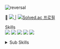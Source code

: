 ![reversal](https://capsule-render.vercel.app/api?type=Slice&text=Hi&fontAlign=47&fontSize=25&desc=👋&descAlign=50&descAlignY=50&theme=radical)

📌 <a href="https://hyevin-kim.github.io/">
    <img src="https://img.shields.io/badge/GitBlog-000000?style=flat-square&logo=Bloglovin&logoColor=white"/>
   </a> | [![Solved.ac
프로필](http://mazassumnida.wtf/api/mini/generate_badge?boj=viin99)](https://solved.ac/viin99)

Skills<br>
<img src="https://img.shields.io/badge/Java-2C2255?style=flat-square&logo=Eclipse ID&logoColor=white"/> 
<img src="https://img.shields.io/badge/Spring-6DB33F?style=flat-square&logo=Spring&logoColor=white"/> 
<img src="https://img.shields.io/badge/Thymeleaf-005F0F?style=flat-square&logo=Thymeleaf&logoColor=white"/> 
<img src="https://img.shields.io/badge/jQuery-0769AD?style=flat-square&logo=jQuery&logoColor=white"/> 
<img src="https://img.shields.io/badge/MariaDB-003545?style=flat-square&logo=MariaDB&logoColor=white"/>


<details>
<summary>Sub Skills</summary>

<!-- summary 아래 한칸 공백 두어야함 -->
<blockquote>
    <img src="https://img.shields.io/badge/C-A8B9CC?style=flat-square&logo=C&logoColor=white"/><br>
    <!-- <img src="https://img.shields.io/badge/Python-3776AB?style=flat-square&logo=Python&logoColor=white"/> <img src="https://img.shields.io/badge/Django-092E20?style=flat-square&logo=Django&logoColor=white"/> <img src="https://img.shields.io/badge/MySQL-4479A1?style=flat-square&logo=MySQL&logoColor=white"/> <img src="https://img.shields.io/badge/GraphQL-E10098?style=flat-square&logo=GraphQL&logoColor=white"/> -->
</blockquote>

</details>

<!--
**vveny/vveny** is a ✨ _special_ ✨ repository because its `README.md` (this file) appears on your GitHub profile.

Here are some ideas to get you started:

- 🔭 I’m currently working on ...
- 🌱 I’m currently learning ...
- 👯 I’m looking to collaborate on ...
- 🤔 I’m looking for help with ...
- 💬 Ask me about ...
- 📫 How to reach me: ...
- 😄 Pronouns: ...
- ⚡ Fun fact: ...
-->
